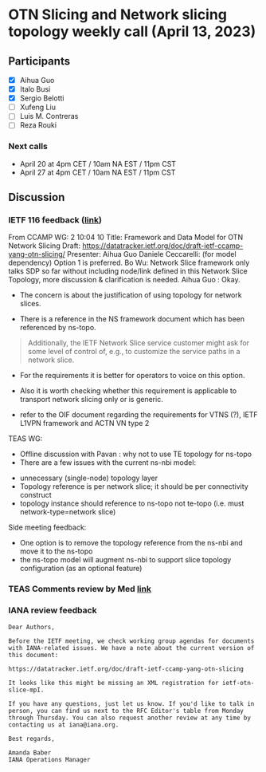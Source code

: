 # OTN Slicing and Network slicing topology weekly call (April 13, 2023)

## Participants

- [x] Aihua Guo
- [x] Italo Busi
- [x] Sergio Belotti
- [ ] Xufeng Liu
- [ ] Luis M. Contreras
- [ ] Reza Rouki

### Next calls

- April 20 at 4pm CET / 10am NA EST / 11pm CST
- April 27 at 4pm CET / 10am NA EST / 11pm CST

## Discussion

### IETF 116 feedback ([link](https://datatracker.ietf.org/doc/minutes-116-ccamp-202303290030/))
From CCAMP WG:
2 10:04 10 Title: Framework and Data Model for OTN Network Slicing
Draft:
https://datatracker.ietf.org/doc/draft-ietf-ccamp-yang-otn-slicing/
Presenter: Aihua Guo
Daniele Ceccarelli: (for model dependency) Option 1 is preferred.
Bo Wu: Network Slice framework only talks SDP so far without
including node/link defined in this Network Slice Topology, more
discussion & clarification is needed.
Aihua Guo : Okay.

* The concern is about the justification of using topology for network slices. 

* There is a reference in the NS framework document which has been referenced by ns-topo. 

> Additionally, the IETF
> Network Slice service customer might ask for some level of control
> of, e.g., to customize the service paths in a network slice.

* For the requirements it is better for operators to voice on this option.

* Also it is worth checking whether this requirement is applicable to transport network slicing only or is generic.
- refer to the OIF document regarding the requirements for VTNS (?),  IETF L1VPN framework and ACTN VN type 2

TEAS WG:
* Offline discussion with Pavan : why not to use TE topology for ns-topo
* There are a few issues with the current ns-nbi model:
 - unnecessary (single-node) topology layer
 - Topology reference is per network slice; it should be per connectivity construct
 - topology instance should reference to ns-topo not te-topo (i.e. must network-type=network slice)

Side meeting feedback:
* One option is to remove the topology reference from the ns-nbi and move it to the ns-topo
* the ns-topo model will augment ns-nbi to support slice topology configuration (as an optional feature)

### TEAS Comments review by Med [link](https://mailarchive.ietf.org/arch/msg/teas/O9y1pQ6BOGqQqKztKHxn5o9nnl8/)

### IANA review feedback
~~~
Dear Authors,

Before the IETF meeting, we check working group agendas for documents with IANA-related issues. We have a note about the current version of this document:

https://datatracker.ietf.org/doc/draft-ietf-ccamp-yang-otn-slicing

It looks like this might be missing an XML registration for ietf-otn-slice-mpI.

If you have any questions, just let us know. If you'd like to talk in person, you can find us next to the RFC Editor's table from Monday through Thursday. You can also request another review at any time by contacting us at iana@iana.org.

Best regards,

Amanda Baber
IANA Operations Manager
~~~
